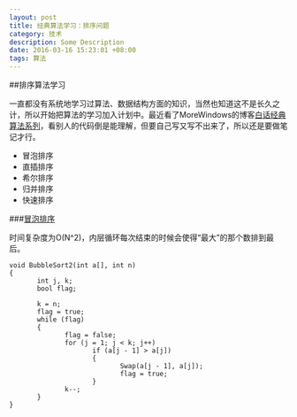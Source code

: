 ```yaml
---
layout: post
title: 经典算法学习：排序问题
category: 技术
description: Some Description
date: 2016-03-16 15:23:01 +08:00
tags: 算法
---
```


##排序算法学习


一直都没有系统地学习过算法、数据结构方面的知识，当然也知道这不是长久之计，所以开始把算法的学习加入计划中。最近看了MoreWindows的博客[白话经典算法系列][1]，看别人的代码倒是能理解，但要自己写又写不出来了，所以还是要做笔记才行。


- 冒泡排序
- 直插排序
- 希尔排序
- 归并排序
- 快速排序

###[冒泡排序][2]

时间复杂度为O(N^2)，内层循环每次结束的时候会使得“最大”的那个数排到最后。

```//冒泡排序2  
void BubbleSort2(int a[], int n)  
{  
       int j, k;  
       bool flag;  
  
       k = n;  
       flag = true;  
       while (flag)  
       {  
              flag = false;  
              for (j = 1; j < k; j++)  
                     if (a[j - 1] > a[j])  
                     {  
                            Swap(a[j - 1], a[j]);  
                            flag = true;  
                     }  
              k--;  
       }  
}  
```

[1]:[白话经典算法] (http://blog.csdn.net/morewindows/article/details/17488865)
[2]:[冒泡排序法](http://blog.csdn.net/morewindows/article/details/6657829)
[2]:[图形化的算法演示网站](http://zh.visualgo.net/)